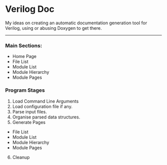 
# Verilog Doc

My ideas on creating an automatic documentation generation tool for Verilog,
using or abusing Doxygen to get there.

---

### Main Sections:

- Home Page
- File List
- Module List
- Module Hierarchy
 - Module Pages

### Program Stages

1. Load Command Line Arguments
2. Load configuration file if any.
3. Parse input files.
4. Organise parsed data structures.
5. Generate Pages
 - File List
 - Module List
 - Module Hierarchy
 - Module Pages
6. Cleanup
